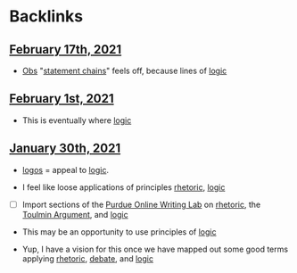 
# Backlinks
## [February 17th, 2021](<February 17th, 2021.md>)
- [Obs](<Obs.md>) "[statement chains](<statement chains.md>)" feels off, because lines of [logic](<logic.md>)

## [February 1st, 2021](<February 1st, 2021.md>)
- This is eventually where [logic](<logic.md>)

## [January 30th, 2021](<January 30th, 2021.md>)
- [logos](<logos.md>) = appeal to [logic](<logic.md>).

- I feel like loose applications of principles [rhetoric](<rhetoric.md>), [logic](<logic.md>)

- [ ] Import sections of the [Purdue Online Writing Lab](<Purdue Online Writing Lab.md>) on [rhetoric](<rhetoric.md>), the [Toulmin Argument](<Toulmin Argument.md>), and [logic](<logic.md>)

- This may be an opportunity to use principles of [logic](<logic.md>)

- Yup, I have a vision for this once we have mapped out some good terms applying [rhetoric](<rhetoric.md>), [debate](<debate.md>), and [logic](<logic.md>)

